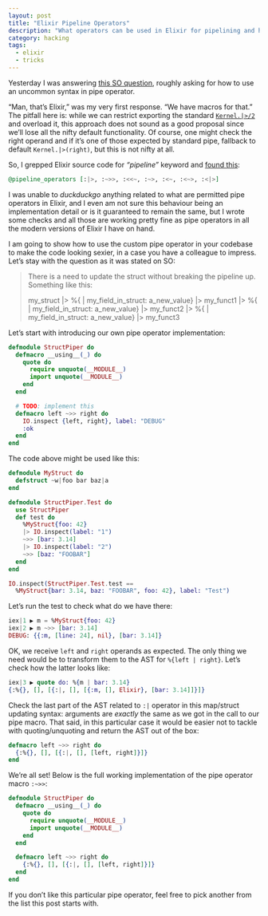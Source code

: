 ```yaml
---
layout: post
title: "Elixir Pipeline Operators"
description: "What operators can be used in Elixir for pipelining and how"
category: hacking
tags:
  - elixir
  - tricks
---
```


Yesterday I was answering [this SO question](https://stackoverflow.com/a/49314637/2035262),
roughly asking for how to use an uncommon syntax in pipe operator.

“Man, that’s Elixir,” was my very first response. “We have macros for that.”
The pitfall here is: while we can restrict exporting the standard
[`Kernel.|>/2`](https://hexdocs.pm/elixir/Kernel.html#%7C%3E/2) and overload it,
this approach does not sound as a good proposal since we’ll lose all the nifty
default functionality. Of course, one might check the right operand and if it’s
one of those expected by standard pipe, fallback to default `Kernel.|>(right)`,
but this is not nifty at all.

So, I grepped Elixir source code for _“pipeline”_ keyword and [found this](https://github.com/elixir-lang/elixir/blob/master/lib/elixir/lib/code/formatter.ex#L22):

```elixir
@pipeline_operators [:|>, :~>>, :<<~, :~>, :<~, :<~>, :<|>]
```

I was unable to _duckduckgo_ anything related to what are permitted pipe
operators in Elixir, and I even am not sure this behaviour being an
implementation detail or is it guaranteed to remain the same, but I wrote
some checks and all those are working pretty fine as pipe operators in all
the modern versions of Elixir I have on hand.

I am going to show how to use the custom pipe operator in your codebase
to make the code looking sexier, in a case you have a colleague to impress.
Let’s stay with the question as it was stated on SO:

> There is a need to update the struct without breaking the pipeline up.
> Something like this:
>
>    my_struct
>    |> %{ | my_field_in_struct: a_new_value}
>    |> my_funct1
>    |> %{ | my_field_in_struct: a_new_value}
>    |> my_funct2
>    |> %{ | my_field_in_struct: a_new_value}
>    |> my_funct3

Let’s start with introducing our own pipe operator implementation:

```elixir
defmodule StructPiper do
  defmacro __using__(_) do
    quote do
      require unquote(__MODULE__)
      import unquote(__MODULE__)
    end
  end

  # TODO: implement this
  defmacro left ~>> right do
    IO.inspect {left, right}, label: "DEBUG"
    :ok
  end
end
```

The code above might be used like this:

```elixir
defmodule MyStruct do
  defstruct ~w|foo bar baz|a
end

defmodule StructPiper.Test do
  use StructPiper
  def test do
    %MyStruct{foo: 42}
    |> IO.inspect(label: "1")
    ~>> [bar: 3.14]
    |> IO.inspect(label: "2")
    ~>> [baz: "FOOBAR"]
  end
end

IO.inspect(StructPiper.Test.test ==
  %MyStruct{bar: 3.14, baz: "FOOBAR", foo: 42}, label: "Test")
```

Let’s run the test to check what do we have there:

```elixir
iex|1 ▶ m = %MyStruct{foo: 42}
iex|2 ▶ m ~>> [bar: 3.14]
DEBUG: {{:m, [line: 24], nil}, [bar: 3.14]}
```

OK, we receive `left` and `right` operands as expected. The only thing we need
would be to transform them to the AST for `%{left | right}`. Let’s check
how the latter looks like:

```elixir
iex|3 ▶ quote do: %{m | bar: 3.14}
{:%{}, [], [{:|, [], [{:m, [], Elixir}, [bar: 3.14]]}]}
```

Check the last part of the AST related to `:|` operator in this map/struct
updating syntax: arguments are _exactly_ the same as we got in the call to
our pipe macro. That said, in this particular case it would be easier not to
tackle with quoting/unquoting and return the AST out of the box:

```elixir
defmacro left ~>> right do
  {:%{}, [], [{:|, [], [left, right]}]}
end
```

We’re all set! Below is the full working implementation of the pipe operator
macro `:~>>`:

```elixir
defmodule StructPiper do
  defmacro __using__(_) do
    quote do
      require unquote(__MODULE__)
      import unquote(__MODULE__)
    end
  end

  defmacro left ~>> right do
    {:%{}, [], [{:|, [], [left, right]}]}
  end
end
```

If you don’t like this particular pipe operator, feel free to pick another
from the list this post starts with.

